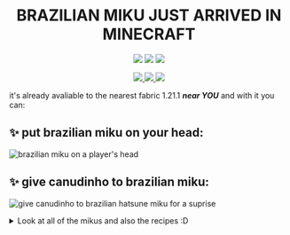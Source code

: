 <h1 align="center">BRAZILIAN MIKU JUST ARRIVED IN MINECRAFT</h1>

<p align="center">
  <img src="http://img.shields.io/badge/License-GPL_3.0-FF6699"/>
  <img src="http://img.shields.io/badge/Fabric-1.20.1-00B4AB"/>
  <img src="http://img.shields.io/badge/Fabric-1.21.1-9999CC"/>
</p>

<p align="center">
  <a href="https://github.com/4nyNoob/miku-plushie-mod/releases">
    <img src="http://img.shields.io/badge/Download-GitHub-0969da"/>
  </a>
  <a href="https://modrinth.com/mod/miku-plushies">
    <img src="http://img.shields.io/badge/Download-Modrinth-5aad5f"/>
  </a>
  <a href="https://www.curseforge.com/minecraft/mc-mods/miku-plushies">
    <img src="http://img.shields.io/badge/Download-CurseForge-f16436"/>
  </a>
</p>

it's already avaliable to the nearest fabric 1.21.1 ***near YOU*** and with it you can:

## ✨  put brazilian miku on your head:
![brazilian miku on a player's head](https://cdn.modrinth.com/data/cached_images/afd57ef917587895e0964f6b99272f10643ae881_0.webp)

## ✨  give canudinho to brazilian miku:
![give canudinho to brazilian hatsune miku for a suprise](https://cdn.modrinth.com/data/cached_images/3332f6d4b11212e06b7500f455558372d8abbc09.png)



<details>
<summary>Look at all of the mikus and also the recipes :D</summary>

![Brazilian Miku Plush](https://cdn.modrinth.com/data/cached_images/b9134df6ea09ef16595f923a251ec202551a481f.gif) ![Recipe](https://cdn.modrinth.com/data/cached_images/3ba40beb5600eeea8a83fb7dcf3cf5d6bb5fbbf9.png)\
Made By: [4ny.bsky.social](https://4ny.bsky.social/)
---
![Bahia Miku Plush](https://cdn.modrinth.com/data/cached_images/44e67aa8687adfde208b3f453d8e87de23058a6c.gif) ![Recipe](https://cdn.modrinth.com/data/cached_images/4bc9132ae59b3339712a09d5d163198a4561c1d5.png)\
Made By: [taynfoxbadger.bsky.social](https://taynfoxbadger.bsky.social/)
---
![Bikini Miku Plush](https://cdn.modrinth.com/data/cached_images/7d3bcbf9fd4c17d8b541fb4754261bf4f50e4efd.gif) ![Recipe](https://cdn.modrinth.com/data/cached_images/d27429c85bb5b02d61c2b2398967de1187df623b.png)\
Made By: [hfk8.bsky.social](https://hfk8.bsky.social/)
---
![Beach Brazilian Miku Plush](https://cdn.modrinth.com/data/cached_images/cfa04c5a3169ddcd645b97e5790c24f3cc98da76.gif) ![Recipe](https://cdn.modrinth.com/data/cached_images/b5b1982be70690133ae188b334bc97b183813663.png)\
Made By: [teodortarik.bsky.social](https://teodortarik.bsky.social/)
---
![Black Brazilian Miku Plush](https://cdn.modrinth.com/data/cached_images/b0b9e99e9a00252fe13c867e5f4c4db83868cd30.gif) ![Recipe](https://cdn.modrinth.com/data/cached_images/1c0c840d8380308ec0c51e9df0bca04c37b609e1.png)\
Made By: [eduilust.bsky.social](https://eduilust.bsky.social/)
---
![Olodum Miku Plush](https://cdn.modrinth.com/data/cached_images/f094028933b30a88084ea21b4afe797de3aea883.gif) ![Recipe](https://cdn.modrinth.com/data/cached_images/9a6d0f2101d2e1873356bb407e9ebc0f63d54b4a.png)\
Made By: [visualecholalia.bsky.social](https://visualecholalia.bsky.social/)
---
![Pará Miku Plush](https://cdn.modrinth.com/data/cached_images/c9809ab791a5fd057a81354916cbd2b52911ddd8.gif) ![Recipe](https://cdn.modrinth.com/data/cached_images/7f550f38cb6abf29a20623a72d11996926906ce1.png)\
Made By: [dokiny.bsky.social](https://dokiny.bsky.social/)
---
![São Paulo Miku Plush](https://cdn.modrinth.com/data/cached_images/f19c8d88500545c0ab433376161b667569629ee0.gif) ![Recipe](https://cdn.modrinth.com/data/cached_images/09c40e49f851ebd7fa0afe9ea9dc6eec3a1a8e50.png)\
Made By: [gaprielart.bsky.social](https://gaprielart.bsky.social/)
---
![Minas Gerais Miku Plush](https://cdn.modrinth.com/data/cached_images/098ee61d36e38891364455c35069ce2a5f0054bb.gif) ![Recipe](https://cdn.modrinth.com/data/cached_images/d6294593d7b41fdcbeeeba9fe9b134b95755252b.png)\
Made By: [themushxd.bsky.social](https://themushxd.bsky.social/)
---
![Mano Brown Miku Plush](https://cdn.modrinth.com/data/cached_images/7e14334a1429fa868997581c194c00991f24603a.gif) ![Recipe](https://cdn.modrinth.com/data/cached_images/52543ad4924d729eb32ab97759602a5ad4df431a.png)\
Made By: [apisartbee.bsky.social](https://apisartbee.bsky.social/)
---
![Queixuda The Electrician Miku Plush](https://cdn.modrinth.com/data/cached_images/adf9cb35607a4a550979ad46d469dada45e56ab5.gif) ![Recipe](https://cdn.modrinth.com/data/cached_images/7a165f3dd52f0224d7a22dc8e3207013e1c85f63.png)\
Made By: [raira-a.bsky.social](https://raira-a.bsky.social/)
---
![Orange Bikini Miku Plush](https://cdn.modrinth.com/data/cached_images/18f238a81e3895b439203f59e9ac3fb0a06601ee.gif) ![Recipe](https://cdn.modrinth.com/data/cached_images/12d509f24cc8ed7e9e7dec5fa6093e863a6feee6.png)\
Made By: [4nnaarts.bsky.social](https://4nnaarts.bsky.social/)
---
![Amazonas Miku Plush](https://cdn.modrinth.com/data/cached_images/071ff813ed320bb520b2c1463df5679d8e582933.gif) ![Recipe](https://cdn.modrinth.com/data/cached_images/df68bb7e8f70c52ee1f5840084c94497c5aa62ea.png)\
Made By: [8ruubyroo8.bsky.social](https://8ruubyroo8.bsky.social/)
---
![Flamengo Soccer Fan Miku Plush](https://cdn.modrinth.com/data/cached_images/eb8369eb6f93584352594d7be10511cf144a6f11.gif) ![Recipe](https://cdn.modrinth.com/data/cached_images/d18daf41cde3d1a68d7955d96314a16f588abd67.png)\
Made By: [katspacykr.bsky.social](https://katspacykr.bsky.social/)
---
![Atlético Mineiro Soccer Fan Miku Plush](https://cdn.modrinth.com/data/cached_images/081c303d04eabff5cb9a9cff59b2aeb37d7b32d2.gif) ![Recipe](https://cdn.modrinth.com/data/cached_images/484902e8a15ceaa75f8d8040e55acbd401742838.png)\
Made By: [katspacykr.bsky.social](https://katspacykr.bsky.social/)
---
![Goiás Miku Plush](https://cdn.modrinth.com/data/cached_images/36da5b675a76108556e98748b824eae9837a6399.gif) ![Recipe](https://cdn.modrinth.com/data/cached_images/266985a228d8f8228928089fcc7c4cb2c3d62c4a.png)\
Made By: [h4azy.bsky.social](https://h4azy.bsky.social/)
---
![Pernambuco Student Miku Plush](https://cdn.modrinth.com/data/cached_images/129fe7ffcbc8c26e8cedb96f84a3cfb9fde12214.gif) ![Recipe](https://cdn.modrinth.com/data/cached_images/8613b11f6e34f252de0c433d966cc7704215298c.png)\
Made By: [boypudim.bsky.social](https://boypudim.bsky.social/)
---
![Vasco Soccer Fan Miku Plush](https://cdn.modrinth.com/data/cached_images/1934441331c7e70a97eb2dde4af6b9f4dcec4750.gif) ![Recipe](https://cdn.modrinth.com/data/cached_images/1b3fd63df7f073163b4e0c57f1eca4443d3c62db.png)\
Made By: [issamugael.bsky.social](https://issamugael.bsky.social/)
---
![Gaúcha Miku Plush](https://cdn.modrinth.com/data/cached_images/4fce83c7dfeb42f995a212459b804e746c30ddd4.gif) ![Recipe](https://cdn.modrinth.com/data/cached_images/2fcec2b44c1d9199b90d58ce8f6d5d3db5cede77.png)\
Made By: [greattomazini.bsky.social](https://greattomazini.bsky.social/)
---
![Frog Miku Plush](https://cdn.modrinth.com/data/cached_images/b47e0bc0d3d83004f50819504387ea65133c5b60.gif) ![Recipe](https://cdn.modrinth.com/data/cached_images/a2d5fded9e16d53e5f951e88fe47832148a10209.png)\
Made By: [ollieoliverino.bsky.social](https://ollieoliverino.bsky.social/)
---
![Hatsune Mushmiku Plush](https://cdn.modrinth.com/data/cached_images/bd28ca6e5c28602a7983ee54c1e81e56f59df752.gif) ![Recipe](https://cdn.modrinth.com/data/cached_images/9b669c59cde41f4f63346ef96a0e3c6a2fa4c794.png)\
Made By: [walayssa.bsky.social](https://walayssa.bsky.social/)
---
![Senbonzakura Miku](https://cdn.modrinth.com/data/cached_images/c7a0ecff1313926ac4b6dd63b91a650449fdd683.gif) ![Recipe](https://cdn.modrinth.com/data/cached_images/c7f7e872e0571eb3eabd6d26b2e4d097dce3d620.png)\
Made By: [ittomaru](https://x.com/ittomaru)
---
![Ora Otome Lovers Miku](https://cdn.modrinth.com/data/cached_images/b613b3e5b8bcdf494af4d565fadfe5ec207daa00.gif) ![Recipe](https://cdn.modrinth.com/data/cached_images/f0aafc47dabdff2d85b66a0108da02e7c3333df7.png)\
Made By: [wowaka](https://x.com/wowaka)
---
![Persona Dancing Miku Plush](https://cdn.modrinth.com/data/cached_images/1ff7868af8c049fd23bbef3d04f350439927ee23.gif) ![Recipe](https://cdn.modrinth.com/data/cached_images/64cd9a8b4c997dea86639997099443181cde7899.png)\
Made By: [Shigenori Soejima](https://en.wikipedia.org/wiki/Shigenori_Soejima)
---
![Hello Planet Miku Plush](https://cdn.modrinth.com/data/cached_images/6ea24cd0f8bab54e0543e25dbcda8040f3faeb35.gif) ![Recipe](https://cdn.modrinth.com/data/cached_images/c8eef3e42db5f6ce722bd74938526dbf0e0bd77d.png)\
Made By: [sasakure__UK](https://x.com/sasakure__UK)
---
![Hachune Miku Plush](https://cdn.modrinth.com/data/cached_images/ef52cd328fdf18f1d1d90dd0f9e5254eb6846660.gif) ![Recipe](https://cdn.modrinth.com/data/cached_images/fb66d7ac333c6ba1651fba58039edddb60fa10d2.png)\
Made By: [Tamago](https://x.com/pocopoco_cc)
---
![Zatsune Miku Plush](https://cdn.modrinth.com/data/cached_images/83be8ec48a7014a33486d820f6e14adb1c11a3f1.gif) ![Recipe](https://cdn.modrinth.com/data/cached_images/f7f3966451e1573e2f601e02dac8a39248053823_0.webp)\
Original Design by: [aloha](https://www.nicovideo.jp/user/2238521/mylist/2729765)
---
![Infinity Miku Plush](https://cdn.modrinth.com/data/cached_images/c11554afb5463b40e09ea109574ba5f4cf56a541.gif) ![Replace this with a description](https://cdn.modrinth.com/data/cached_images/0503807b77c5c15577beec94f77469e34421d860.png)\
Made by: [cosMo](https://x.com/cosmobsp)
---
![Vampire Miku](https://cdn.modrinth.com/data/cached_images/0e00c9527411ff83a2ec6f2b94aacf40106a108f.gif) ![](https://cdn.modrinth.com/data/cached_images/157112b99585ac863effe35af6e8bd279198d284.png)\
Made By: [4ny.bsky.social](https://4ny.bsky.social/)
---
![Werewoman Miku](https://cdn.modrinth.com/data/cached_images/6d59db37d72e3508e8930041d8b9776d5a81b90e.gif) ![](https://cdn.modrinth.com/data/cached_images/8f119aae0c2e1998d22ef0a380bb058c1af3a700.png)\
Made By: [4ny.bsky.social](https://4ny.bsky.social/)
---
![Jason Miku](https://cdn.modrinth.com/data/cached_images/785d0b2e04e4a7fc0b3ed98df4a3bfc065e843d5.gif) ![](https://cdn.modrinth.com/data/cached_images/547d3a9eae0f64201b051d4162a13f10f2ab6933.png)\
Made By: [4ny.bsky.social](https://4ny.bsky.social/)
---
![Michael Myers Miku](https://cdn.modrinth.com/data/cached_images/c724c296957528ded3b68205c5eafd039a6e9413.gif) ![](https://cdn.modrinth.com/data/cached_images/9e9c011becf6757b71a5c71e13b96c95f14ba00c.png)\
Made By: [4ny.bsky.social](https://4ny.bsky.social/)
---
![Pumpkin Miku](https://cdn.modrinth.com/data/cached_images/33f7beabfc5b83edbed7415044017a9069917c7a.gif) ![](https://cdn.modrinth.com/data/cached_images/2b054d6b122848d11ff4d9f817504158f2375462.png)\
Made By: [4ny.bsky.social](https://4ny.bsky.social/)
---
![Ghostface Miku](https://cdn.modrinth.com/data/cached_images/08c80941bd779d8964dea49945f4fb3a380ee51f.gif) ![](https://cdn.modrinth.com/data/cached_images/5e6a752cd4326e0b36c149d69974a1a640a8b5cc.png)\
Made By: [4ny.bsky.social](https://4ny.bsky.social/)
---
![Frankenstein Miku](https://cdn.modrinth.com/data/cached_images/ade1e75fd7d94ff34307cf95adb2f774b9d8bd6f.gif) ![](https://cdn.modrinth.com/data/cached_images/6c2f167908d8f8088154a3b54411b85439dd3183.png)\
Made By: [4ny.bsky.social](https://4ny.bsky.social/)
---
![Mummy Miku](https://cdn.modrinth.com/data/cached_images/a8784769bdeb6ad6bee09b7ebc1332b80d4c85eb.gif) ![](https://cdn.modrinth.com/data/cached_images/89bacf734baa0988130c3c41b52be352da913756_0.webp)\
Made By: [4ny.bsky.social](https://4ny.bsky.social/)
---
![Ghost Miku](https://cdn.modrinth.com/data/cached_images/a852059e835dd224ca5e12c24ecdab0079e10947.gif) ![](https://cdn.modrinth.com/data/cached_images/a45efcfda626181b5e0e65967eac827a83952d2e.png)\
Made By: [4ny.bsky.social](https://4ny.bsky.social/)
---
![Patati Miku](https://cdn.modrinth.com/data/cached_images/bb2b68e98e9a4af507737dacc8c32fdea84e5826.gif) ![](https://cdn.modrinth.com/data/cached_images/60bdba1881fde48d703ecb8db4b8650f57b0b20e.png)\
Made By: [4ny.bsky.social](https://4ny.bsky.social/)
---
![Patatá Miku](https://cdn.modrinth.com/data/cached_images/0315fde538da7cceadbcfcfee89c4578b2ead429.gif) ![](https://cdn.modrinth.com/data/cached_images/77413b956180aaf6939398bb325f415a17e77f89.png)\
Made By: [4ny.bsky.social](https://4ny.bsky.social/)
---
![Devil Miku](https://cdn.modrinth.com/data/cached_images/1d94e15da37b95362c6c568336ba68a8246658c6.gif) ![](https://cdn.modrinth.com/data/cached_images/40f8a28e29e80264e19f9098f86836a5190b12ed.png)\
Made By: [4ny.bsky.social](https://4ny.bsky.social/)
---
![Witch Miku](https://cdn.modrinth.com/data/cached_images/7663a83cea704d8ffeeec98a55031fc59d2e8bdc.gif) ![](https://cdn.modrinth.com/data/cached_images/6410757c0fa0a79211cf32934725be43ba087826.png)\
Made By: [4ny.bsky.social](https://4ny.bsky.social/)
---

</details> 


